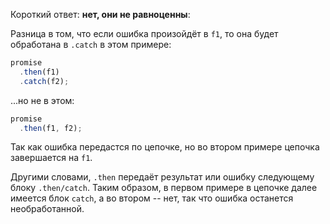 Короткий ответ: **нет, они не равноценны**:

Разница в том, что если ошибка произойдёт в `f1`, то она будет обработана в `.catch` в этом примере:

```js run
promise
  .then(f1)
  .catch(f2);
```

...но не в этом:

```js run
promise
  .then(f1, f2);
```

Так как ошибка передастся по цепочке, но во втором примере цепочка завершается на `f1`.

Другими словами, `.then` передаёт результат или ошибку следующему блоку `.then/catch`. Таким образом, в первом примере в цепочке далее имеется блок `catch`, а во втором -- нет, так что ошибка останется необработанной.
